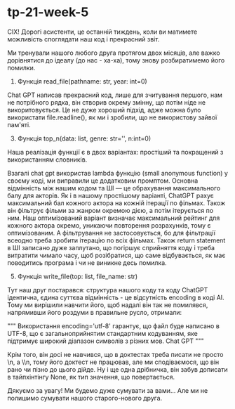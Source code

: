 # tp-21-week-5


  СІХ! Дорогі асистенти, це останній тиждень, коли ви матимете можливість споглядати наш код і прекрасний звіт.

  Ми тренували нашого любого друга протягом двох місяців, але важко дорівнятися до ідеалу (до нас - ха-ха), тому знову розбиратимемо його помилки.

1. Функція read_file(pathname: str, year: int=0)

  Chat GPT написав прекрасний код, лише для зчитування першого, нам не потрібного рядка, він створив окрему змінну, що потім ніде не викоритовується. Це не дуже хороший підхід, адже можна було використати file.readline(), як ми і зробили, що не використову зайвої пам'яті.

3. Функція top_n(data: list, genre: str='', n:int=0)

  Наша реалізація функції є в двох варіантах: простіший та покращений з використанням словників.
  
  Взагалі chat gpt використав lambda функцію (small anonymous function) у своєму коді, ми виправили це додатковим промптом.
  Основна відмінність між нашим кодом та ШІ — це обрахування максимального балу для акторів. Як і в нашому простішому варіанті, ChatGPT рахує максимальний бал кожного актора на кожній ітерації по фільмах. Також він фільтрує фільми за жанром окремою дією, а потім ітерується по ним. Наш оптимізований варіант визначає максимальний рейтинг для кожного актора окремо, уникаючи повторення розрахунків, тому є оптимізованим. А фільтрування не застосовується, бо для фільтрації всеодно треба зробити ітерацію по всіх фільмах.
  Також return statement в ШІ записано дуже заплутано, що погіршує сприйняття коду і треба витратити чимало часу, щоб розібратися, що саме відбувається, як має поводитись програма і чи не виникне десь помилка.

5. Функція write_file(top: list, file_name: str)

  Тут наш друг постарався: структура нашого коду та коду ChatGPT ідентична, єдина суттєва відмінність - це відсутність encoding в коді AI. Тому ми вирішили навчити його, щоб надалі він так не помилявся, напрямивши його роздуми в правильне русло, отримали:
   
"""
   Використання encoding='utf-8' гарантує, що файл буде написано в UTF-8, що є загальноприйнятим стандартним кодуванням, яке підтримує широкий діапазон символів з різних мов. 
Chat GPT
"""

Крім того, він досі не навчився, що в доктестах треба писати не просто \n, а \\\n, тому його доктест не працював, але ми сподіваємося, що він рано чи пізно до цього дійде. Ну і ще одна дрібничка, він забув дописати в тайпхінтінгу None, як тип значення, що повертається.


Дякуємо за увагу! Ми будемо дуже сумувати за вами...
Але ми не полишимо сумувати нашого старого-нового друга.
